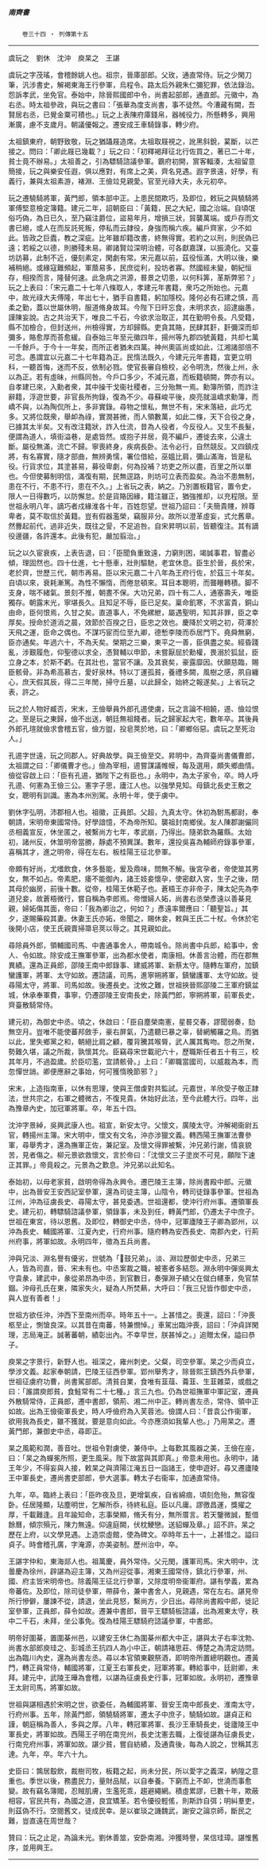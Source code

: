 

##### 南齊書
　　`卷三十四 ‧ 列傳第十五`

* * *

虞玩之　劉休　沈沖　庾杲之　王諶

虞玩之字茂瑤，會稽餘姚人也。祖宗，晉庫部郎。父玫，通直常侍。玩之少閑刀筆，汎涉書史，解褐東海王行參軍，烏程令。路太后外親朱仁彌犯罪，依法錄治。怨訴孝武，坐免官。泰始中，除晉熙國郎中令，尚書起部郎，通直郎。元徽中，為右丞。時太祖參政，與玩之書曰：「張華為度支尚書，事不徒然。今漕藏有闕，吾賢居右丞，已覺金粟可積也。」玩之上表陳府庫錢帛，器械役力，所懸轉多，興用漸廣，慮不支歲月。朝議優報之。遷安成王車騎錄事，轉少府。

太祖鎮東府，朝野致敬，玩之猶躡屐造席。太祖取屐視之，訛黑斜銳，蒵斷，以芒接之。問曰：「卿此屐已幾載？」玩之曰：「初釋褐拜征北行佐買之，著已二十年，貧士竟不辦易。」太祖善之，引為驃騎諮議參軍。霸府初開，賔客輻湊，太祖留意簡接，玩之與樂安任遐，俱以應對，有席上之美，齊名見遇。遐字景遠，好學，有義行，兼與太祖素游，褚淵、王儉竝見親愛。官至光祿大夫，永元初卒。

玩之遷驍騎將軍，黃門郎，領本部中正。上患民間欺巧，及即位，敕玩之與驍騎將軍傅堅意檢定簿籍。建元二年，詔朝臣曰：「黃籍，民之大紀，國之治端。自頃氓俗巧偽，為日已久，至乃竊注爵位，盜易年月，增損三狀，貿襲萬端。或戶存而文書已絕，或人在而反託死叛，停私而云隷役，身強而稱六疾。編戶齊家，少不如此。皆政之巨蠹，教之深疵。比年雖却籍改書，終無得實。若約之以刑，則民偽已遠；若綏之以德，則勝殘未易。卿諸賢竝深明治體，可各獻嘉謀，以振澆化。又臺坊訪募，此制不近，優刻素定，閑劇有常。宋元嘉以前，茲役恒滿，大明以後，樂補稍絕。或緣寇難頻起，軍蔭易多，民庶從利，投坊者寡。然國經未變，朝紀恒存，相揆而言，隆替何速。此急病之洪源，晷景之切患，以何科筭，革斯弊邪？」玩之上表曰：「宋元嘉二十七年八條取人，孝建元年書籍，衆巧之所始也。元嘉中，故光祿大夫傅隆，年出七十，猶手自書籍，躬加隱校。隆何必有石建之慎，高柔之勤，蓋以世屬休明，服道脩身故耳。今陛下日旰忘食，未明求衣，詔逮幽愚，謹陳妄說。古之共治天下，唯良二千石，今欲求治取正，其在勤明令長。凡受籍，縣不加檢合，但封送州，州檢得實，方却歸縣。吏貪其賂，民肆其姧，姧彌深而却彌多，賂愈厚而荅愈緩。自泰始三年至元徽四年，揚州等九郡四號黃籍，共却七萬一千餘戶。于今十一年矣，而所正者猶未四萬。神州奧區尚或如此，江湘諸部倍不可念。愚謂宜以元嘉二十七年籍為正。民惰法既久，今建元元年書籍，宜更立明科，一聽首悔，迷而不反，依制必戮。使官長審自檢校，必令明洗，然後上州，永以為正。若有虛昧，州縣同咎。今戶口多少，不減元嘉，而板籍頓闕，弊亦有以。自孝建已來，入勳者衆，其中操干戈衞社稷者，三分殆無一焉。勳簿所領，而詐注辭籍，浮遊世要，非官長所拘錄，復為不少。尋蘇峻平後，庾亮就溫嶠求勳簿，而嶠不與，以為陶侃所上，多非實錄。尋物之懷私，無世不有，宋末落紐，此巧尤多。又將位既衆，舉卹為祿，實潤甚微，而人領數萬，如此二條，天下合役之身，已據其太半矣。又有改注籍狀，詐入仕流，昔為人役者，今反役人。又生不長髮，便謂為道人，填街溢巷，是處皆然。或抱子并居，竟不編戶，遷徙去來，公違土斷。屬役無滿，流亡不歸。寧喪終身，疾病長卧。法令必行，自然競反。又四鎮戍將，有名寡實，隨才部曲，無辨勇懦，署位借給，巫媼比肩，彌山滿海，皆是私役。行貨求位，其塗甚易，募役卑劇，何為投補？坊吏之所以盡，百里之所以單也。今但使募制明信，滿復有期，民無逕路，則坊可立表而盈矣。為治不患無制，患在不行，不患不行，患在不久。」上省玩之表，納之。乃別置板籍官，置令史，限人一日得數巧，以防懈怠。於是貨賂因緣，籍注雖正，猶強推却，以充程限。至世祖永明八年，謫巧者戍緣淮各十年，百姓怨望。世祖乃詔曰：「夫簡貴賤，辨尊卑者，莫不取信於黃籍。豈有假器濫榮，竊服非分。故所以澄革虛妄，式允舊章。然釁起前代，過非近失，既往之諐，不足追咎。自宋昇明以前，皆聽復注。其有謫役邊疆，各許還本。此後有犯，嚴加翦治。」

玩之以久宦衰疾，上表告退，曰：「臣聞負重致遠，力窮則困，竭誠事君，智盡必傾，理固然也。四十仕進，七十懸車，壯則驅馳，老宜休息。臣生於晉，長於宋，老於齊，世歷三代，朝市再易。臣以宋元嘉二十八年為王府行佐，於茲三十年矣。自頃以來，衰耗漸篤。為性不懶惰，而倦怠頓來。耳目本聰明，而聾矒轉積。脚不支身，喘不緒氣。景刻不推，朝晝不保。大功兄弟，四十有二人，通塞壽夭，唯臣獨存。朝露末光，寧堪長久。且知足不辱，臣已足矣。稟命飢寒，不求富貴，銅山由命，臣何恨焉，久甘之矣。直道事人，不免縲紲，屬遇聖明，知其非罪，臣之幸厚矣。授命於道消之晨，效節於百揆之日，臣忠之效也。慶降於文明之初，荷澤於天飛之運，臣命之偶也。不謀巧宦而位至九卿，德慙李陵而忝居門下。堯舜無窮，臣亦通矣。年過六十，不為夭矣。榮期之三樂，東平之一善，臣俱盡之矣。經昏踐亂，涉艱履危，仰聖德以求全，憑賢輔以申節，未嘗厭屈於勳權，畏溺於狐鼠，臣立身之本，於斯不虧。在其壯也，當官不讓。及其衰矣，豪露靡因。伏願慈臨，賜臣骸骨。非為希高慕古，愛好泉林。特以丁運孤貧，養禮多闕，風樹之感，夙自纏心，庶天假其辰，得二三年閒，掃守丘墓，以此歸全，始終之報遂矣。」上省玩之表，許之。

玩之於人物好臧否，宋末，王儉舉員外郎孔逷使虜，玩之言論不相饒，逷、儉竝恨之。至是玩之東歸，儉不出送，朝廷無祖餞者。玩之歸家起大宅，數年卒。其後員外郎孔瑄就儉求會稽五官，儉方盥，投皂莢於地，曰：「卿鄉俗惡。虞玩之至死治人。」

孔逷字世遠，玩之同郡人。好典故學。與王儉至交。昇明中，為齊臺尚書儀曹郎，太祖謂之曰：「卿儀曹才也。」儉為宰相，逷嘗謀議帷幙，每及選用，頗失鄉曲情。儉從容啟上曰：「臣有孔逷，猶陛下之有臣也。」永明中，為太子家令，卒。時人呼孔逷、何憲為王儉三公。憲字子思，廬江人也。以強學見知。母鎮北長史王敷之女，聰明有訓識。憲為本州別駕。永明十年，使于虜中。

劉休字弘明，沛郡相人也。祖徽，正員郎。父超，九真太守。休初為駙馬都尉，奉朝請，宋明帝東國常侍。好學諳憶，不為帝所知。襲祖封南鄉侯。友人陳郡謝儼同丞相義宣反，休坐匿之，被繫尚方七年，孝武崩，乃得出。隨弟欽為羅縣。太始初，諸州反，休筮明帝當勝，靜處不預異謀。數年，還投吳喜為輔師府錄事參軍，喜稱其才，進之明帝，得在左右。板桂陽王征北參軍。

帝頗有好尚，尤嗜飲食，休多藝能，爰及鼎味，問無不解。後宮孕者，帝使筮其男女，無不如占。帝素肥，痿不能御內，諸王妓妾懷孕，使密獻入宮，生子之後，閉其母於幽房，前後十數。從帝，桂陽王休範子也。蒼梧王亦非帝子，陳太妃先為李道兒妾，故蒼梧微行，嘗自稱為李郎焉。帝憎婦人妬，尚書右丞榮彥遠以善棊見親，婦妬傷其面，帝曰：「我為卿治之，何如？」彥遠率爾應曰：「聽聖旨。」其夕，遂賜藥殺其妻。休妻王氏亦妬，帝聞之，賜休妾，敕與王氏二十杖。令休於宅後開小店，使王氏親賣掃箒皂莢以辱之。其見親如此。

尋除員外郎，領輔國司馬、中書通事舍人，帶南城令。除尚書中兵郎，給事中，舍人、令如故。除安成王撫軍參軍，出為都水使者，南康相。休善言治體，而在郡無異績。還為正員郎，邵陵王南中郎錄事、建威將軍、新蔡太守。隨轉左軍府，加鎮蠻護軍，將軍、太守如故。遷諮議，司馬，進寧朔將軍，鎮蠻護軍、太守如故。徙尋陽太守，將軍、司馬如故。後遷長史。沈攸之難，世祖挾晉熙邵陵二王軍府鎮盆城，休承奉軍費，事寧，仍遷邵陵王安南長史，除黃門郎，寧朔將軍，前軍長史，齊臺散騎常侍。

建元初，為御史中丞。頃之，休啟曰：「臣自塵榮南憲，星晷交春，謬聞弱奏，劾無空月。豈唯不能使蕃邦斂手，豪右屏氣，乃遣聽已暴之辜，替網觸羅之鳥。而猶以此，里失鄉黨之和，朝絕比肩之顧，覆背騰其喉脣，武人厲其觜吻。怨之所聚，勢難久堪，議之所裁，孰懷其允。臣竊尋宋世載祀六十，歷職斯任者五十有三，校其年月，不過盈歲。於臣叨濫，宜請骸骨。」上曰：「卿職當國司，以威裁為本，而忽憚世誚。卿便應辭之事始，何可獲惰晚節邪？」

宋末，上造指南車，以休有思理，使與王僧虔對共監試。元嘉世，羊欣受子敬正隷法，世共宗之，右軍之體微古，不復見貴。休始好此法，至今此體大行。四年，出為豫章內史，加冠軍將軍。卒，年五十四。

沈沖字景綽，吳興武康人也。祖宣，新安太守。父懷文，廣陵太守。沖解褐衞尉五官，轉揚州主簿。宋大明中，懷文有文名，沖亦涉獵文義。轉西陽王撫軍法曹參軍，尋舉秀才，還為撫軍正佐，兼記室。及懷文得罪被繫，沖兄弟行謝，情哀貌苦，見者傷之。柳元景欲救懷文，言於帝曰：「沈懷文三子塗炭不可見，願陛下速正其罪。」帝竟殺之。元景為之歎息。沖兄弟以此知名。

泰始初，以母老家貧，啟明帝得為永興令。遷巴陵王主簿，除尚書殿中郎。元徽中，出為晉安王安西記室參軍，還為司徒主簿，山陰令，轉司徒錄事參軍。世祖為江州，沖為征虜長史、尋陽太守，甚見委遇。世祖還都，使沖行府州事。遷領軍長史。建元初，轉驃騎諮議參軍，領錄事，未及到任，轉黃門郎，仍遷太子中庶子。世祖在東宮，待以恩舊。及即位，轉御史中丞，侍中，冠軍廬陵王子卿為郢州，以沖為長史、輔國將軍、江夏內史，行府州事。隨府轉為安西長史、南郡內史，行荊州府事，將軍如故。永明四年，徵為五兵尚書。

沖與兄淡、淵名譽有優劣，世號為「𦝫鼓兄弟」。淡、淵竝歷御史中丞，兄弟三人，皆為司直，晉、宋未有也。中丞案裁之職，被憲者多結怨。淵永明中彈吳興太守袁彖，建武中，彖從弟昂為中丞，到官數日，奏彈淵子繢父在僦白幰車，免官禁錮。沖母孔氏在東，隣家失火，疑為人所焚爇，大呼曰：「我三兒皆作御史中丞，與人豈有善者！」

世祖方欲任沖，沖西下至南州而卒。時年五十一。上甚惜之。喪還，詔曰：「沖喪柩至止，惻愴良深。以其昔在南蕃，特兼憫悼。」車駕出臨沖喪，詔曰：「沖貞詳閑理，志局淹正。誠著蕃朝，績彰出內。不幸早世，朕甚悼之。」追贈太保，謚曰恭子。

庾杲之字景行，新野人也。祖深之，雍州刺史。父粲，司空參軍。杲之少而貞立，學涉文義。起家奉朝請，巴陵王征西參軍。郢州舉秀才，除晉熙王鎮西外兵參軍，世祖征虜府功曹，尚書駕部郎。清貧自業，食唯有韮葅、蘥韮、生韮雜菜，或戲之曰：「誰謂庾郎貧，食鮭常有二十七種。」言三九也。仍為世祖撫軍中軍記室，遷員外散騎常侍，正員郎，遷中書郎，領荊、湘二州中正。轉尚書左丞，常侍、領中正如故。出為王儉衞軍長史，時人呼儉府為入芙蓉池。儉謂人曰：「昔袁公作衞軍，欲用我為長史，雖不獲就，要是意向如此。今亦應須如我輩人也。」乃用杲之。遷黃門郎，兼御史中丞，尋即正。

杲之風範和潤，善音吐。世祖令對虜使，兼侍中。上每歎其風器之美，王儉在座，曰：「杲之為蟬冕所照，更生風采。陛下故當與其即真。」帝意未用也。永明中，諸王年少，不得妄與人接，敕杲之與濟陽江淹五日一詣諸王，使申遊好。尋又遷廬陵王中軍長史，遷尚書吏部郎，參大選事。轉太子右衞率，加通直常侍。

九年，卒。臨終上表曰：「臣昨夜及旦，更增氣疾，自省綿痼，頃刻危殆，無容復卧。任居隆顯，玷塵明世，乞解所忝，待終私庭。臣以凡庸。謬徼昌運，獎擢之厚，千載難逢。且年踰知命，志事榮顯，脩夭有分，無所厝言。若天鑒微誠，蹔借餘曆，傾宗殞元，陳力無遠。仰違庭闕，伏枕鯁戀。送貂蟬及章。」詔不許。杲之歷在上府，以文學見遇。上造崇虛館，使為碑文。卒時年五十一，上甚惜之。謚曰貞子。時會稽孔廣，字淹源，亦美姿制。歷州治中，卒。

王諶字仲和，東海郯人也。祖萬慶，員外常侍。父元閔，護軍司馬。宋大明中，沈曇慶為徐州，辟諶為迎主簿，又為州迎從事，湘東王國常侍，鎮北行參軍，州、國、府主皆宋明帝也。除義陽王征北行參軍，又除度明帝衞軍府。諶有學義，累為帝蕃佐。及即位，除司徒參軍，帶薛令，兼中書舍人，見親遇，常在左右。諶見帝所行慘僻，屢諫不從，請退，坐此見怒，繫尚方，少日出。尋除尚書殿中郎，徙記室參軍，正員郎，薛令如故。遷兼中書郎，晉平王驃騎板諮議，出為湘東太守，秩中二千石，未拜，坐公事免。復為桂陽王驃騎府諮議參軍，中書郎。

明帝好圍棊，置圍棊州邑，以建安王休仁為圍棊州都大中正，諶與太子右率沈勃、尚書水部郎庾珪之、彭城丞王抗四人為小中正，朝請褚思莊、傅楚之為清定訪問。出為臨川內史，還為尚書左丞。尋以本官領東觀祭酒，即明帝所置總明觀也。遷黃門，轉正員常侍，輔國將軍，江夏王右軍長史，冠軍將軍。轉給事中，廷尉卿，未拜。建元中，武陵王曄為會稽，以諶為征虜長史行事，冠軍如故。永明初，遷豫章王太尉司馬，將軍如故。

世祖與諶相遇於宋明之世，欲委任，為輔國將軍、晉安王南中郎長史、淮南太守，行府州事。五年，除黃門郎，領驍騎將軍，遷太子中庶子，驍騎如故。諶貞正和謹，朝庭稱為善人，多與之厚。八年，轉冠軍將軍、長沙王車騎長史，徙廬陵王中軍長史，將軍如故。西陽王子明在南兖州，長史沈憲去職，上復徙諶為征虜長史，行南兖府州事，將軍如故。諶少貧，嘗自紡績，及通貴後，每為人說之，世稱其志達。九年，卒。年六十九。

史臣曰：鶉居鷇飲，裁樹司牧，板籍之起，尚未分民，所以愛字之義深，納隍之意重也。季世以後，務盡民力，量財品賦，以自奉養。下窮而上不卹，世澆而事愈變。故有竊名簿閥，忍賊肌膚，生濫死乖，趨避繩網。積虛累謬，已數十年，欺蔽相容，官民共有，為國之道，良宜矯革。若令優役輕傜，則斯詐自弭；明糾羣吏，則茲偽不行。空閱舊文，徒成民幸。是以崔琰之譏魏武，謝安之論京師，斷民之難，豈直遠在周世哉？

贊曰：玩之止足，為論未光。劉休善筮，安卧南湘。沖獲時譽，杲信珪璋。諶惟舊序，並用興王。

* * *


